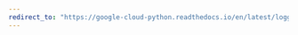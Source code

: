 ```yaml
---
redirect_to: "https://google-cloud-python.readthedocs.io/en/latest/logging/handlers-container-engine.html"
---
```

